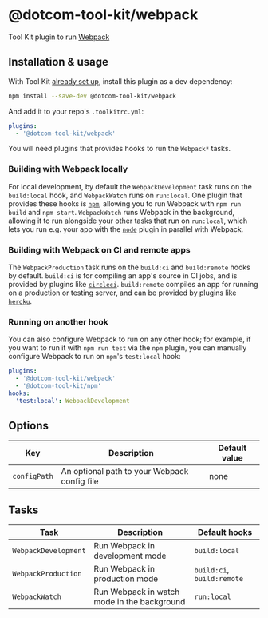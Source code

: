 # @dotcom-tool-kit/webpack

Tool Kit plugin to run [Webpack](https://webpack.js.org)

## Installation & usage

With Tool Kit [already set up](https://github.com/financial-times/dotcom-tool-kit#installing-and-using-tool-kit), install this plugin as a dev dependency:

```sh
npm install --save-dev @dotcom-tool-kit/webpack
```

And add it to your repo's `.toolkitrc.yml`:

```yml
plugins:
  - '@dotcom-tool-kit/webpack'
```

You will need plugins that provides hooks to run the `Webpack*` tasks.

### Building with Webpack locally

For local development, by default the `WebpackDevelopment` task runs on the `build:local` hook, and `WebpackWatch` runs on `run:local`. One plugin that provides these hooks is [`npm`](../npm), allowing you to run Webpack with `npm run build` and `npm start`. `WebpackWatch` runs Webpack in the background, allowing it to run alongside your other tasks that run on `run:local`, which lets you run e.g. your app with the [`node`](../node) plugin in parallel with Webpack.

### Building with Webpack on CI and remote apps

The `WebpackProduction` task runs on the `build:ci` and `build:remote` hooks by default. `build:ci` is for compiling an app's source in CI jobs, and is provided by plugins like [`circleci`](../circleci/). `build:remote` compiles an app for running on a production or testing server, and can be provided by plugins like [`heroku`](../heroku/).

### Running on another hook
You can also configure Webpack to run on any other hook; for example, if you want to run it with `npm run test` via the `npm` plugin, you can manually configure Webpack to run on `npm`'s `test:local` hook:

```yml
plugins:
  - '@dotcom-tool-kit/webpack'
  - '@dotcom-tool-kit/npm'
hooks:
  'test:local': WebpackDevelopment
```

## Options

| Key | Description | Default value |
|-|-|-|
| `configPath` | An optional path to your Webpack config file | none |

## Tasks

| Task | Description | Default hooks |
|-|-|-|
| `WebpackDevelopment` | Run Webpack in development mode | `build:local` |
| `WebpackProduction` | Run Webpack in production mode | `build:ci`, `build:remote` |
| `WebpackWatch` | Run Webpack in watch mode in the background | `run:local` |
